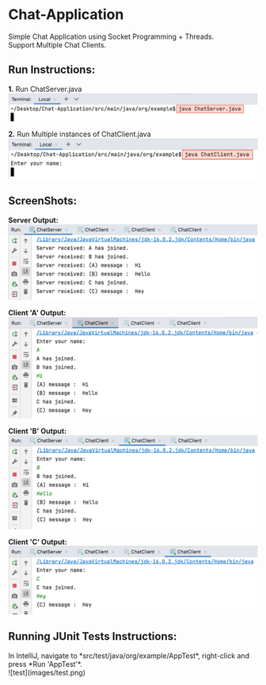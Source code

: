 # Chat-Application
Simple Chat Application using Socket Programming + Threads.
<br>
Support Multiple Chat Clients.


<h2>Run Instructions:</h2>

<b>1.</b> Run ChatServer.java<br>
        ![RunServer](images/RunServer.png)

<b>2.</b> Run Multiple instances of ChatClient.java<br>
        ![RunClients](images/RunClient.png)



<h2>ScreenShots:</h2>

<b>Server Output:</b>
![ServerOutput](images/ServerOutput.png)

<b>Client 'A' Output:</b>
![ClientAOutput](images/ClientAOutput.png)

<b>Client 'B' Output:</b>
![ClientBOutput](images/ClientBOutput.png)

<b>Client 'C' Output:</b>
![ClientCOutput](images/ClientCOutput.png)

<h2>Running JUnit Tests Instructions:</h2>
In IntelliJ, navigate to *src/test/java/org/example/AppTest*, right-click and press *Run 'AppTest'*.
<br>
![test](images/test.png)


